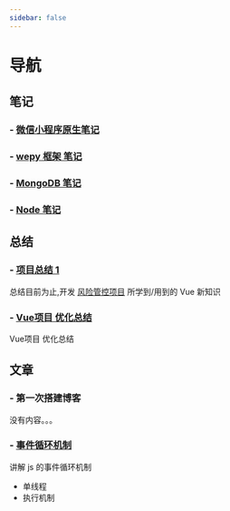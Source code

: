 ```yaml
---
sidebar: false
---
```

# 导航
## 笔记

### - [微信小程序原生笔记](/notes/原生笔记.md)  

### - [wepy 框架 笔记](/notes/wepy框架.md)

### - [MongoDB 笔记](/notes/MongoDB.md)
### - [Node 笔记](/notes/node.md)

## 总结
### - [项目总结 1](/summary/s1.md)
总结目前为止,开发 [风险管控项目](http://39.106.127.66/) 所学到/用到的 Vue 新知识  

### - [Vue项目 优化总结](/summary/optimize.md)
Vue项目 优化总结

## 文章
### - 第一次搭建博客

没有内容。。。

### - [事件循环机制](/article/event_loop.md)

讲解 js 的事件循环机制

-   单线程
-   执行机制



